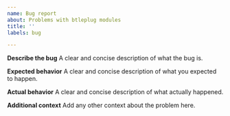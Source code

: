 ```yaml
---
name: Bug report
about: Problems with btleplug modules
title: ''
labels: bug

---
```


**Describe the bug**
A clear and concise description of what the bug is.

**Expected behavior**
A clear and concise description of what you expected to happen.

**Actual behavior**
A clear and concise description of what actually happened.

**Additional context**
Add any other context about the problem here.
